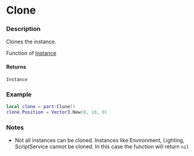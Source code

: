 # Clone

### Description

Clones the instance.

Function of [Instance](/classes/Instance/)

#### Returns

`Instance`

### Example

```lua
local clone = part:Clone()
clone.Position = Vector3.New(0, 10, 0)
```

### Notes

- Not all instances can be cloned. Instances like Environment, Lighting, ScriptService cannot be cloned. In this case the function will return `nil`
